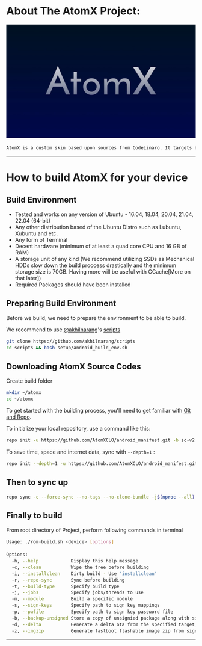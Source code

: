 About The AtomX Project:
========================
![The AtomX Project Image](https://github.com/Atom-X-Devs/.github/blob/main/banner.jpg)

```bash
AtomX is a custom skin based upon sources from CodeLinaro. It targets being unique, essential and stable; providing a pleasing user experience.
```
-----------------------------------------------------------------------------

How to build AtomX for your device
==================================

Build Environment
-----------------

- Tested and works on any version of Ubuntu - 16.04, 18.04, 20.04, 21.04, 22.04 (64-bit)
- Any other distribution based of the Ubuntu Distro such as Lubuntu, Xubuntu and etc.
- Any form of Terminal
- Decent hardware (minimum of at least a quad core CPU and 16 GB of RAM)
- A storage unit of any kind (We recommend utilizing SSDs as Mechanical HDDs slow down the build proccess drastically and the minimum storage size is 70GB. Having more will be useful with CCache[More on that later])
- Required Packages should have been installed

Preparing Build Environment
---------------------------
Before we build, we need to prepare the environment to be able to build.

We recommend to use [@akhilnarang](https://github.com/akhilnarang)'s [scripts](https://github.com/akhilnarang/scripts)

```bash
git clone https://github.com/akhilnarang/scripts
cd scripts && bash setup/android_build_env.sh
```

Downloading AtomX Source Codes
------------------------------

Create build folder

```bash
mkdir ~/atomx
cd ~/atomx
```

To get started with the building process, you'll need to get familiar with [Git and Repo](http://source.android.com/source/using-repo.html).

To initialize your local repository, use a command like this:


```bash
repo init -u https://github.com/AtomXCLO/android_manifest.git -b sc-v2
```

To save time, space and internet data, sync with `--depth=1` :

```bash
repo init --depth=1 -u https://github.com/AtomXCLO/android_manifest.git -b sc-v2
```

Then to sync up
---------------

```bash
repo sync -c --force-sync --no-tags --no-clone-bundle -j$(nproc --all) --optimized-fetch --prune
```

Finally to build
----------------

From root directory of Project, perform following commands in terminal

```bash
Usage: ./rom-build.sh <device> [options]

Options:
  -h, --help            Display this help message
  -c, --clean           Wipe the tree before building
  -i, --installclean    Dirty build - Use 'installclean'
  -r, --repo-sync       Sync before building
  -t, --build-type      Specify build type
  -j, --jobs            Specify jobs/threads to use
  -m, --module          Build a specific module
  -s, --sign-keys       Specify path to sign key mappings
  -p, --pwfile          Specify path to sign key password file
  -b, --backup-unsigned Store a copy of unsignied package along with signed
  -d, --delta           Generate a delta ota from the specified target_files zip
  -z, --imgzip          Generate fastboot flashable image zip from signed target_files
```

-----------------------------------------------------------------------------
